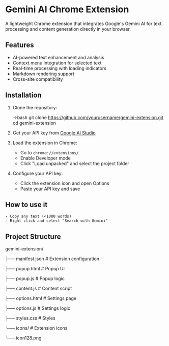 # Gemini AI Chrome Extension

A lightweight Chrome extension that integrates Google's Gemini AI for text processing and content generation directly in your browser.

## Features

-   AI-powered text enhancement and analysis
-   Context menu integration for selected text
-   Real-time processing with loading indicators
-   Markdown rendering support
-   Cross-site compatibility

## Installation

1. Clone the repository:

    ->bash
    git clone https://github.com/yourusername/gemini-extension.git
    cd gemini-extension

2. Get your API key from [Google AI Studio](https://aistudio.google.com/)

3. Load the extension in Chrome:

    - Go to `chrome://extensions/`
    - Enable Developer mode
    - Click "Load unpacked" and select the project folder

4. Configure your API key:

    - Click the extension icon and open Options
    - Paste your API key and save

## How to use it

    - Copy any text (<1000 words)
    - Right click and select "Search with Gemini"
      
## Project Structure

gemini-extension/

├── manifest.json # Extension configuration

├── popup.html # Popup UI

├── popup.js # Popup logic

├── content.js # Content script

├── options.html # Settings page

├── options.js # Settings logic

├── styles.css # Styles

└── icons/ # Extension icons

└── icon128.png
